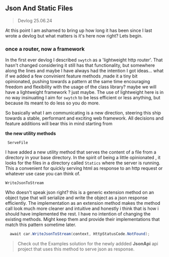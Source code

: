 ## Json And Static Files

> Devlog 25.06.24

At this point I am ashamed to bring up how long it has been since I last 
wrote a devlog but what matters is it's here now right? Lets begin.

### once a router, now a framework
In the first ever devlog I described `swytch` as a 'lightweight http router'.
That hasn't changed considering it still has that functionality, but somewhere along the lines 
and maybe I have always had the intention I got ideas... what if we added a few convinient feature methods 
,made it a tiny  bit opinionated, pushing towards a pattern at the same time encouraging 
freedom and flexibility with the usage of the class library? maybe we will have a lightweight framework ?
just maybe. The use of lightweight here is in no way insinuating I aim for `swytch` to be less efficient or less anything, but because its meant to
do less so you do more. 

So basically what I am communicating is a new direction,  steering this ship towards a stable, performant 
and exciting web framework. All decisions and feature additions will bear this in mind starting from

**the new utility methods**

` ServeFile`

I have added a new utility method that serves the content of a file from a directory in your base directory.
In the spirit of being a little opinionated , it looks for the files in a directory called `Statics` where the 
server is running. This a convenient for quickly serving html as response to an http request or  whatever use case
you can think of.



`WriteJsonToStream`

Who doesn't speak json right? this is a generic extension method on an object type that 
will serialize and write the object as a json response efficiently. The implementation as 
an extension method makes the method call look much more cleaner and intuitive and honestly i think that is how i should have implemented the rest. 
I have no intention of changing the existing methods. Might keep them and provide their  implementations that match this pattern sometime
later.
```csharp
  await car.WriteJsonToStream(context, HttpStatusCode.NotFound);
```

>Check out the Examples solution for the newly addded **JsonApi** api project that uses this method to serve json as response.

